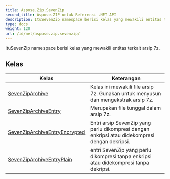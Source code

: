 ```yaml
---
title: Aspose.Zip.SevenZip
second_title: Aspose.ZIP untuk Referensi .NET API
description: ItuSevenZip namespace berisi kelas yang mewakili entitas terkait arsip 7z.
type: docs
weight: 120
url: /id/net/aspose.zip.sevenzip/
---
```

ItuSevenZip namespace berisi kelas yang mewakili entitas terkait arsip 7z.

## Kelas

| Kelas | Keterangan |
| --- | --- |
| [SevenZipArchive](./sevenziparchive/) | Kelas ini mewakili file arsip 7z. Gunakan untuk menyusun dan mengekstrak arsip 7z. |
| [SevenZipArchiveEntry](./sevenziparchiveentry/) | Merupakan file tunggal dalam arsip 7z. |
| [SevenZipArchiveEntryEncrypted](./sevenziparchiveentryencrypted/) | Entri arsip SevenZip yang perlu dikompresi dengan enkripsi atau didekompresi dengan dekripsi. |
| [SevenZipArchiveEntryPlain](./sevenziparchiveentryplain/) | entri SevenZip yang perlu dikompresi tanpa enkripsi atau didekompresi tanpa dekripsi. |


